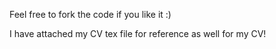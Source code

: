 Feel free to fork the code if you like it :)

I have attached my CV tex file for reference as well for my CV!
